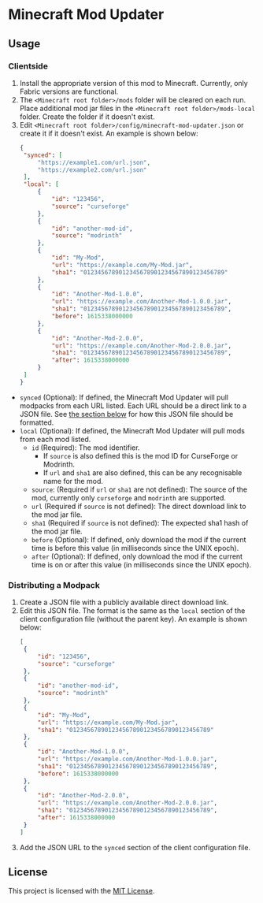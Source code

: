 # Minecraft Mod Updater

## Usage

### Clientside

1. Install the appropriate version of this mod to Minecraft. Currently, only Fabric versions are functional.
1. The `<Minecraft root folder>/mods` folder will be cleared on each run. Place additional mod jar files in the `<Minecraft root folder>/mods-local` folder. Create the folder if it doesn't exist.
1. Edit `<Minecraft root folder>/config/minecraft-mod-updater.json` or create it if it doesn't exist. An example is shown below:
   ```json
   {
   	"synced": [
   		"https://example1.com/url.json",
   		"https://example2.com/url.json"
   	],
   	"local": [
   		{
   			"id": "123456",
   			"source": "curseforge"
   		},
   		{
   			"id": "another-mod-id",
   			"source": "modrinth"
   		},
   		{
   			"id": "My-Mod",
   			"url": "https://example.com/My-Mod.jar",
   			"sha1": "0123456789012345678901234567890123456789"
   		},
   		{
   			"id": "Another-Mod-1.0.0",
   			"url": "https://example.com/Another-Mod-1.0.0.jar",
   			"sha1": "0123456789012345678901234567890123456789",
   			"before": 1615338000000
   		},
   		{
   			"id": "Another-Mod-2.0.0",
   			"url": "https://example.com/Another-Mod-2.0.0.jar",
   			"sha1": "0123456789012345678901234567890123456789",
   			"after": 1615338000000
   		}
   	]
   }
   ```

* `synced` (Optional): If defined, the Minecraft Mod Updater will pull modpacks from each URL listed. Each URL should be
  a direct link to a JSON
  file. See [the section below](#distributing-a-modpack) for how this JSON file should be formatted.
* `local` (Optional): If defined, the Minecraft Mod Updater will pull mods from each mod listed.
    * `id` (Required): The mod identifier.
        * If `source` is also defined this is the mod ID for CurseForge or Modrinth.
        * If `url` and `sha1` are also defined, this can be any recognisable name for the mod.
    * `source`: (Required if `url` or `sha1` are not defined): The source of the mod, currently only `curseforge`
      and `modrinth` are supported.
    * `url` (Required if `source` is not defined): The direct download link to the mod jar file.
    * `sha1` (Required if `source` is not defined): The expected sha1 hash of the mod jar file.
    * `before` (Optional): If defined, only download the mod if the current time is before this value (in milliseconds since the UNIX epoch).
    * `after` (Optional): If defined, only download the mod if the current time is on or after this value (in milliseconds since the UNIX epoch).

### Distributing a Modpack

1. Create a JSON file with a publicly available direct download link.
1. Edit this JSON file. The format is the same as the `local` section of the client configuration file (without the parent key). An example is shown below:
   ```json
   [
   	{
   		"id": "123456",
   		"source": "curseforge"
   	},
   	{
   		"id": "another-mod-id",
   		"source": "modrinth"
   	},
   	{
   		"id": "My-Mod",
   		"url": "https://example.com/My-Mod.jar",
   		"sha1": "0123456789012345678901234567890123456789"
   	},
   	{
   		"id": "Another-Mod-1.0.0",
   		"url": "https://example.com/Another-Mod-1.0.0.jar",
   		"sha1": "0123456789012345678901234567890123456789",
   		"before": 1615338000000
   	},
   	{
   		"id": "Another-Mod-2.0.0",
   		"url": "https://example.com/Another-Mod-2.0.0.jar",
   		"sha1": "0123456789012345678901234567890123456789",
   		"after": 1615338000000
   	}
   ]
   ```
1. Add the JSON URL to the `synced` section of the client configuration file.

## License

This project is licensed with the [MIT License](https://opensource.org/licenses/MIT).
